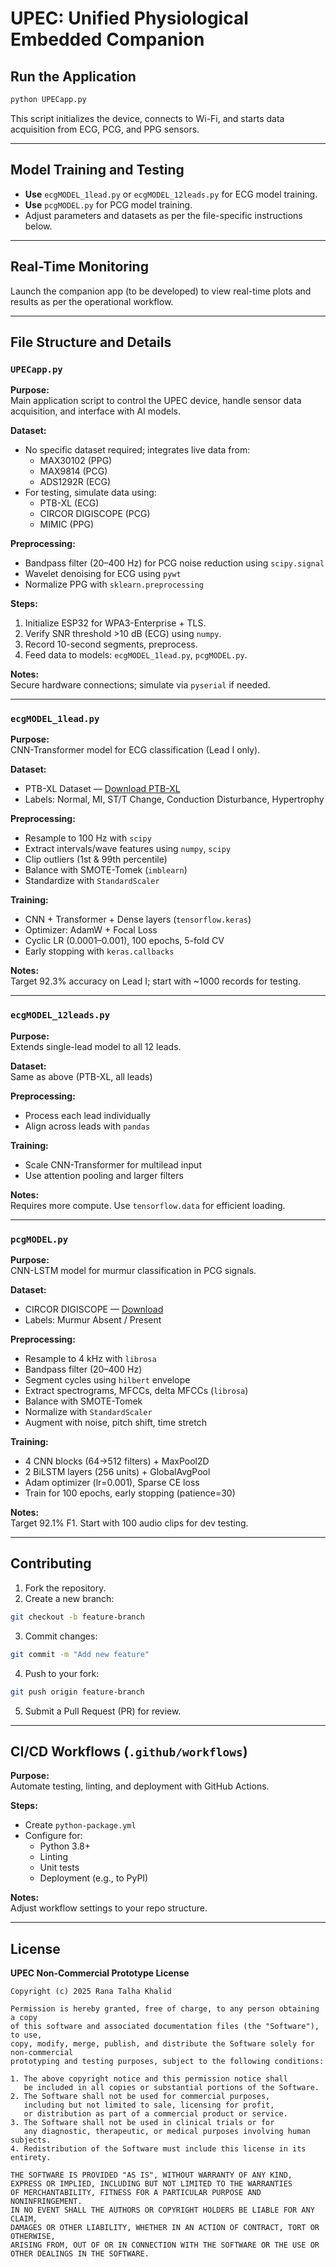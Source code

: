 # UPEC: Unified Physiological Embedded Companion

## Run the Application
```bash
python UPECapp.py
```
This script initializes the device, connects to Wi-Fi, and starts data acquisition from ECG, PCG, and PPG sensors.

---

## Model Training and Testing

- **Use** `ecgMODEL_1lead.py` or `ecgMODEL_12leads.py` for ECG model training.
- **Use** `pcgMODEL.py` for PCG model training.
- Adjust parameters and datasets as per the file-specific instructions below.

---

## Real-Time Monitoring

Launch the companion app (to be developed) to view real-time plots and results as per the operational workflow.

---

## File Structure and Details

### `UPECapp.py`

**Purpose:**  
Main application script to control the UPEC device, handle sensor data acquisition, and interface with AI models.

**Dataset:**
- No specific dataset required; integrates live data from:
  - MAX30102 (PPG)
  - MAX9814 (PCG)
  - ADS1292R (ECG)
- For testing, simulate data using:
  - PTB-XL (ECG)
  - CIRCOR DIGISCOPE (PCG)
  - MIMIC (PPG)

**Preprocessing:**
- Bandpass filter (20–400 Hz) for PCG noise reduction using `scipy.signal`
- Wavelet denoising for ECG using `pywt`
- Normalize PPG with `sklearn.preprocessing`

**Steps:**
1. Initialize ESP32 for WPA3-Enterprise + TLS.
2. Verify SNR threshold >10 dB (ECG) using `numpy`.
3. Record 10-second segments, preprocess.
4. Feed data to models: `ecgMODEL_1lead.py`, `pcgMODEL.py`.

**Notes:**  
Secure hardware connections; simulate via `pyserial` if needed.

---

### `ecgMODEL_1lead.py`

**Purpose:**  
CNN-Transformer model for ECG classification (Lead I only).

**Dataset:**
- PTB-XL Dataset — [Download PTB-XL](https://physionet.org/content/ptb-xl/)
- Labels: Normal, MI, ST/T Change, Conduction Disturbance, Hypertrophy

**Preprocessing:**
- Resample to 100 Hz with `scipy`
- Extract intervals/wave features using `numpy`, `scipy`
- Clip outliers (1st & 99th percentile)
- Balance with SMOTE-Tomek (`imblearn`)
- Standardize with `StandardScaler`

**Training:**
- CNN + Transformer + Dense layers (`tensorflow.keras`)
- Optimizer: AdamW + Focal Loss
- Cyclic LR (0.0001–0.001), 100 epochs, 5-fold CV
- Early stopping with `keras.callbacks`

**Notes:**  
Target 92.3% accuracy on Lead I; start with ~1000 records for testing.

---

### `ecgMODEL_12leads.py`

**Purpose:**  
Extends single-lead model to all 12 leads.

**Dataset:**  
Same as above (PTB-XL, all leads)

**Preprocessing:**
- Process each lead individually
- Align across leads with `pandas`

**Training:**
- Scale CNN-Transformer for multilead input
- Use attention pooling and larger filters

**Notes:**  
Requires more compute. Use `tensorflow.data` for efficient loading.

---

### `pcgMODEL.py`

**Purpose:**  
CNN-LSTM model for murmur classification in PCG signals.

**Dataset:**
- CIRCOR DIGISCOPE — [Download](https://www.physionet.org/content/circor-heart-sound/1.0.0/)
- Labels: Murmur Absent / Present

**Preprocessing:**
- Resample to 4 kHz with `librosa`
- Bandpass filter (20–400 Hz)
- Segment cycles using `hilbert` envelope
- Extract spectrograms, MFCCs, delta MFCCs (`librosa`)
- Balance with SMOTE-Tomek
- Normalize with `StandardScaler`
- Augment with noise, pitch shift, time stretch

**Training:**
- 4 CNN blocks (64→512 filters) + MaxPool2D
- 2 BiLSTM layers (256 units) + GlobalAvgPool
- Adam optimizer (lr=0.001), Sparse CE loss
- Train for 100 epochs, early stopping (patience=30)

**Notes:**  
Target 92.1% F1. Start with 100 audio clips for dev testing.

---

## Contributing

1. Fork the repository.
2. Create a new branch:
```bash
git checkout -b feature-branch
```
3. Commit changes:
```bash
git commit -m "Add new feature"
```
4. Push to your fork:
```bash
git push origin feature-branch
```
5. Submit a Pull Request (PR) for review.

---

## CI/CD Workflows (`.github/workflows`)

**Purpose:**  
Automate testing, linting, and deployment with GitHub Actions.

**Steps:**
- Create `python-package.yml`
- Configure for:
  - Python 3.8+
  - Linting
  - Unit tests
  - Deployment (e.g., to PyPI)

**Notes:**  
Adjust workflow settings to your repo structure.

---

## License

**UPEC Non-Commercial Prototype License**

```
Copyright (c) 2025 Rana Talha Khalid

Permission is hereby granted, free of charge, to any person obtaining a copy
of this software and associated documentation files (the "Software"), to use,
copy, modify, merge, publish, and distribute the Software solely for non-commercial
prototyping and testing purposes, subject to the following conditions:

1. The above copyright notice and this permission notice shall
   be included in all copies or substantial portions of the Software.
2. The Software shall not be used for commercial purposes,
   including but not limited to sale, licensing for profit,
   or distribution as part of a commercial product or service.
3. The Software shall not be used in clinical trials or for
   any diagnostic, therapeutic, or medical purposes involving human subjects.
4. Redistribution of the Software must include this license in its entirety.

THE SOFTWARE IS PROVIDED "AS IS", WITHOUT WARRANTY OF ANY KIND,
EXPRESS OR IMPLIED, INCLUDING BUT NOT LIMITED TO THE WARRANTIES
OF MERCHANTABILITY, FITNESS FOR A PARTICULAR PURPOSE AND NONINFRINGEMENT.
IN NO EVENT SHALL THE AUTHORS OR COPYRIGHT HOLDERS BE LIABLE FOR ANY CLAIM,
DAMAGES OR OTHER LIABILITY, WHETHER IN AN ACTION OF CONTRACT, TORT OR OTHERWISE,
ARISING FROM, OUT OF OR IN CONNECTION WITH THE SOFTWARE OR THE USE OR
OTHER DEALINGS IN THE SOFTWARE.
```

